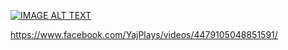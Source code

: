 [![IMAGE ALT TEXT](http://img.youtube.com/vi/axBZU242tTs/0.jpg)](https://www.youtube.com/watch?v=axBZU242tTs "Proof")

https://www.facebook.com/YajPlays/videos/4479105048851591/